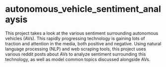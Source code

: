 # autonomous_vehicle_sentiment_analaysis

This project takes a look at the various sentiment surrounding autonomous vehicles (AVs). This rapidly progressing technology is gaining lots of traction and attention in the media, both positive and negative. Using natural language processing (NLP) and web scraping tools, this project uses various reddit posts about AVs to analyze sentiment surrounding this technology, as well as model common topics discussed alongside AVs.